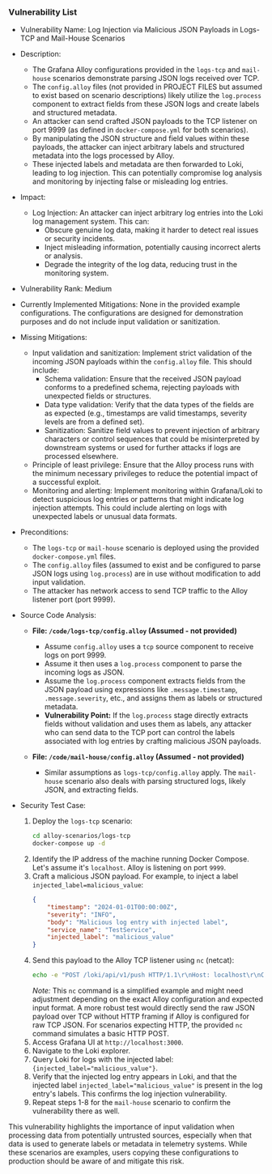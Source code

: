### Vulnerability List

- Vulnerability Name: Log Injection via Malicious JSON Payloads in Logs-TCP and Mail-House Scenarios
- Description:
  - The Grafana Alloy configurations provided in the `logs-tcp` and `mail-house` scenarios demonstrate parsing JSON logs received over TCP.
  - The `config.alloy` files (not provided in PROJECT FILES but assumed to exist based on scenario descriptions) likely utilize the `log.process` component to extract fields from these JSON logs and create labels and structured metadata.
  - An attacker can send crafted JSON payloads to the TCP listener on port 9999 (as defined in `docker-compose.yml` for both scenarios).
  - By manipulating the JSON structure and field values within these payloads, the attacker can inject arbitrary labels and structured metadata into the logs processed by Alloy.
  - These injected labels and metadata are then forwarded to Loki, leading to log injection. This can potentially compromise log analysis and monitoring by injecting false or misleading log entries.
- Impact:
  - Log Injection: An attacker can inject arbitrary log entries into the Loki log management system. This can:
    -  Obscure genuine log data, making it harder to detect real issues or security incidents.
    -  Inject misleading information, potentially causing incorrect alerts or analysis.
    -  Degrade the integrity of the log data, reducing trust in the monitoring system.
- Vulnerability Rank: Medium
- Currently Implemented Mitigations: None in the provided example configurations. The configurations are designed for demonstration purposes and do not include input validation or sanitization.
- Missing Mitigations:
  - Input validation and sanitization: Implement strict validation of the incoming JSON payloads within the `config.alloy` file. This should include:
    - Schema validation: Ensure that the received JSON payload conforms to a predefined schema, rejecting payloads with unexpected fields or structures.
    - Data type validation: Verify that the data types of the fields are as expected (e.g., timestamps are valid timestamps, severity levels are from a defined set).
    - Sanitization: Sanitize field values to prevent injection of arbitrary characters or control sequences that could be misinterpreted by downstream systems or used for further attacks if logs are processed elsewhere.
  - Principle of least privilege: Ensure that the Alloy process runs with the minimum necessary privileges to reduce the potential impact of a successful exploit.
  - Monitoring and alerting: Implement monitoring within Grafana/Loki to detect suspicious log entries or patterns that might indicate log injection attempts. This could include alerting on logs with unexpected labels or unusual data formats.
- Preconditions:
  - The `logs-tcp` or `mail-house` scenario is deployed using the provided `docker-compose.yml` files.
  - The `config.alloy` files (assumed to exist and be configured to parse JSON logs using `log.process`) are in use without modification to add input validation.
  - The attacker has network access to send TCP traffic to the Alloy listener port (port 9999).
- Source Code Analysis:
  - **File: `/code/logs-tcp/config.alloy` (Assumed - not provided)**
    - Assume `config.alloy` uses a `tcp` source component to receive logs on port 9999.
    - Assume it then uses a `log.process` component to parse the incoming logs as JSON.
    - Assume the `log.process` component extracts fields from the JSON payload using expressions like `.message.timestamp`, `.message.severity`, etc., and assigns them as labels or structured metadata.
    - **Vulnerability Point:** If the `log.process` stage directly extracts fields without validation and uses them as labels, any attacker who can send data to the TCP port can control the labels associated with log entries by crafting malicious JSON payloads.

  - **File: `/code/mail-house/config.alloy` (Assumed - not provided)**
    - Similar assumptions as `logs-tcp/config.alloy` apply. The `mail-house` scenario also deals with parsing structured logs, likely JSON, and extracting fields.

- Security Test Case:
  1. Deploy the `logs-tcp` scenario:
     ```bash
     cd alloy-scenarios/logs-tcp
     docker-compose up -d
     ```
  2. Identify the IP address of the machine running Docker Compose. Let's assume it's `localhost`. Alloy is listening on port `9999`.
  3. Craft a malicious JSON payload. For example, to inject a label `injected_label=malicious_value`:
     ```json
     {
         "timestamp": "2024-01-01T00:00:00Z",
         "severity": "INFO",
         "body": "Malicious log entry with injected label",
         "service_name": "TestService",
         "injected_label": "malicious_value"
     }
     ```
  4. Send this payload to the Alloy TCP listener using `nc` (netcat):
     ```bash
     echo -e "POST /loki/api/v1/push HTTP/1.1\r\nHost: localhost\r\nContent-Type: application/json\r\n\r\n$(echo '{"streams": [{"stream": {}, "values": [["$(date +%s%N)", "$(echo '{\"timestamp\": \"2024-01-01T00:00:00Z\", \"severity\": \"INFO\", \"body\": \"Malicious log entry with injected label\", \"service_name\": \"TestService\", \"injected_label\": \"malicious_value\"}' | jq -r tostring )"]]}]}')" | nc localhost 9999
     ```
     *Note:* This `nc` command is a simplified example and might need adjustment depending on the exact Alloy configuration and expected input format. A more robust test would directly send the raw JSON payload over TCP without HTTP framing if Alloy is configured for raw TCP JSON. For scenarios expecting HTTP, the provided `nc` command simulates a basic HTTP POST.
  5. Access Grafana UI at `http://localhost:3000`.
  6. Navigate to the Loki explorer.
  7. Query Loki for logs with the injected label: `{injected_label="malicious_value"}`.
  8. Verify that the injected log entry appears in Loki, and that the injected label `injected_label="malicious_value"` is present in the log entry's labels. This confirms the log injection vulnerability.
  9. Repeat steps 1-8 for the `mail-house` scenario to confirm the vulnerability there as well.

This vulnerability highlights the importance of input validation when processing data from potentially untrusted sources, especially when that data is used to generate labels or metadata in telemetry systems. While these scenarios are examples, users copying these configurations to production should be aware of and mitigate this risk.